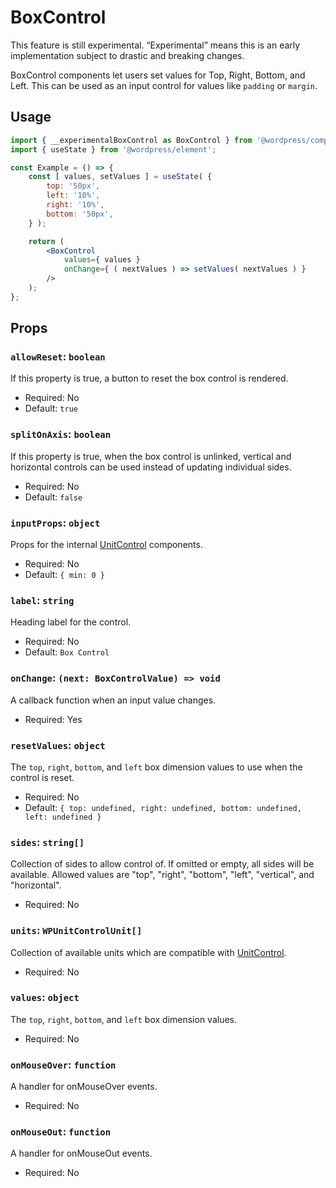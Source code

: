 # BoxControl

<div class="callout callout-alert">
This feature is still experimental. “Experimental” means this is an early implementation subject to drastic and breaking changes.
</div>

BoxControl components let users set values for Top, Right, Bottom, and Left. This can be used as an input control for values like `padding` or `margin`.

## Usage

```jsx
import { __experimentalBoxControl as BoxControl } from '@wordpress/components';
import { useState } from '@wordpress/element';

const Example = () => {
	const [ values, setValues ] = useState( {
		top: '50px',
		left: '10%',
		right: '10%',
		bottom: '50px',
	} );

	return (
		<BoxControl
			values={ values }
			onChange={ ( nextValues ) => setValues( nextValues ) }
		/>
	);
};
```

## Props
### `allowReset`: `boolean`

If this property is true, a button to reset the box control is rendered.

- Required: No
- Default: `true`

### `splitOnAxis`: `boolean`

If this property is true, when the box control is unlinked, vertical and horizontal controls can be used instead of updating individual sides.

- Required: No
- Default: `false`

### `inputProps`: `object`

Props for the internal [UnitControl](../unit-control) components.

-   Required: No
-   Default: `{ min: 0 }`

### `label`: `string`

Heading label for the control.

-   Required: No
-   Default: `Box Control`

### `onChange`: `(next: BoxControlValue) => void`

A callback function when an input value changes.

-   Required: Yes

### `resetValues`: `object`

The `top`, `right`, `bottom`, and `left` box dimension values to use when the control is reset.

-   Required: No
-   Default: `{ top: undefined, right: undefined, bottom: undefined, left: undefined }`

### `sides`: `string[]`

Collection of sides to allow control of. If omitted or empty, all sides will be available. Allowed values are "top", "right", "bottom", "left", "vertical", and "horizontal".

-   Required: No

### `units`: `WPUnitControlUnit[]`

Collection of available units which are compatible with [UnitControl](../unit-control).

-   Required: No

### `values`: `object`

The `top`, `right`, `bottom`, and `left` box dimension values.

-   Required: No

### `onMouseOver`: `function`

A handler for onMouseOver events.

-   Required: No

### `onMouseOut`: `function`

A handler for onMouseOut events.

-   Required: No
